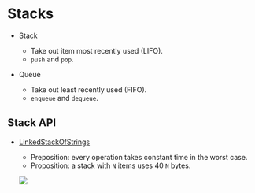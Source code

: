 # Stacks

* Stack

  * Take out item most recently used (LIFO).
  * ``push`` and ``pop``.

* Queue

  * Take out least recently used (FIFO).
  * ``enqueue`` and ``dequeue``.

## Stack API

* [LinkedStackOfStrings](./code/java/LinkedStackOfStrings.class)

   * Preposition: every operation takes constant time in the worst case.
   * Proposition: a stack with ``N`` items uses 40 ``N`` bytes.

   <img src="./images/linked-list-stack-memory-use"></img>
